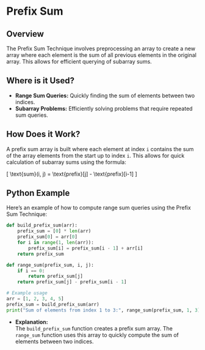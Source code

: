 # **Prefix Sum**

## **Overview**

The Prefix Sum Technique involves preprocessing an array to create a new array where each element is the sum of all previous elements in the original array. This allows for efficient querying of subarray sums.

## **Where is it Used?**

- **Range Sum Queries:** Quickly finding the sum of elements between two indices.
- **Subarray Problems:** Efficiently solving problems that require repeated sum queries.

## **How Does it Work?**

A prefix sum array is built where each element at index `i` contains the sum of the array elements from the start up to index `i`. This allows for quick calculation of subarray sums using the formula:

\[ \text{sum}(i, j) = \text{prefix}[j] - \text{prefix}[i-1] \]

## **Python Example**

Here’s an example of how to compute range sum queries using the Prefix Sum Technique:

```python
def build_prefix_sum(arr):
    prefix_sum = [0] * len(arr)
    prefix_sum[0] = arr[0]
    for i in range(1, len(arr)):
        prefix_sum[i] = prefix_sum[i - 1] + arr[i]
    return prefix_sum

def range_sum(prefix_sum, i, j):
    if i == 0:
        return prefix_sum[j]
    return prefix_sum[j] - prefix_sum[i - 1]

# Example usage
arr = [1, 2, 3, 4, 5]
prefix_sum = build_prefix_sum(arr)
print("Sum of elements from index 1 to 3:", range_sum(prefix_sum, 1, 3))  # Output: 9
```

- **Explanation:**  
  The `build_prefix_sum` function creates a prefix sum array. The `range_sum` function uses this array to quickly compute the sum of elements between two indices.

